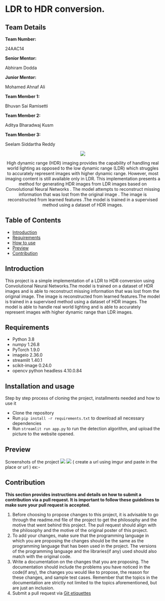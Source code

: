 # LDR to HDR conversion.
<h2>Team Details</h2>
<b>Team Number: </b><p>24AAC14</p>
<b>Senior Mentor:</b><p>Abhiram Dodda</p>
<b>Junior Mentor:</b><p> Mohamed Ahnaf Ali</p>
<b>Team Member 1:</b><p> Bhuvan Sai Ramisetti</p>
<b>Team Member 2:</b><p>Aditya Bharadwaj Kusm</p>
<b>Team Member 3:</b><p> Seelam Siddartha Reddy</p>
<!-- <b>Team Member 4:</b><p>xyz</p>
<b>Team Member 5:</b><p> xyz</p> -->


<div align="center">
  <img src="https://imgur.com/a/ldr-to-hdr-vzmVQ2P">
</div>
<p align="center">High dynamic range (HDR) imaging provides the capability of handling real world lighting as opposed to the low dynamic range (LDR) which struggles to accurately represent images with higher dynamic range. However, most imaging content is still available only in LDR. This implementation presents a method for generating HDR images from LDR images based on Convolutional Neural Networks . The model attempts to reconstruct missing information that was lost from the original image . The image is reconstructed from learned features .The model is trained in a supervised method using a dataset of HDR images.</p>


## Table of Contents
- [Introduction](#introduction) <br>
- [Requirements](#requirements) <br>
- [How to use](#installation-and-usage) <br>
- [Preview](#previews)
- [Contribution](#contribution)

## Introduction
This project is a simple implementation of a LDR to HDR conversion using Convolutional Neural Networks.The model is trained on a dataset of HDR images and is able to reconstruct missing information that was lost from the original image. The image is reconstructed from learned features.The model is trained in a supervised method using a dataset of HDR images.
The model is able to handle real world lighting and is able to accurately represent images with higher dynamic range than LDR images.

## Requirements
- Python 3.8
- numpy 1.26.8
- PyTorch 1.9.0
- imageio 2.36.0
- streamlit 1.40.1
- scikit-image 0.24.0
- opencv python headless 4.10.0.84



## Installation and usage
Step by step process of cloning the project, installments needed and how to use it

- Clone the repository
- Run `pip install -r requirements.txt` to download all necessary dependencies
- Run `streamlit run app.py` to run the detection algorithm, and upload the picture to the website opened.


## Preview
Screenshots of the project
<img src="url">
<img src="url">
( create a url using imgur and paste in the place or url )
ex:-



## Contribution 
**This section provides instructions and details on how to submit a contribution via a pull request. It is important to follow these guidelines to make sure your pull request is accepted.**
1. Before choosing to propose changes to this project, it is advisable to go through the readme.md file of the project to get the philosophy and the motive that went behind this project. The pull request should align with the philosophy and the motive of the original poster of this project.
2. To add your changes, make sure that the programming language in which you are proposing the changes should be the same as the programming language that has been used in the project. The versions of the programming language and the libraries(if any) used should also match with the original code.
3. Write a documentation on the changes that you are proposing. The documentation should include the problems you have noticed in the code(if any), the changes you would like to propose, the reason for these changes, and sample test cases. Remember that the topics in the documentation are strictly not limited to the topics aforementioned, but are just an inclusion.
4. Submit a pull request via [Git etiquettes](https://gist.github.com/mikepea/863f63d6e37281e329f8) 

